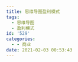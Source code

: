 ```yaml
---
title: 思维导图盈利模式
tags:
  - 思维导图
  - 盈利模式
id: '529'
categories:
  - - 商业
date: 2021-02-03 00:53:43
---
```

